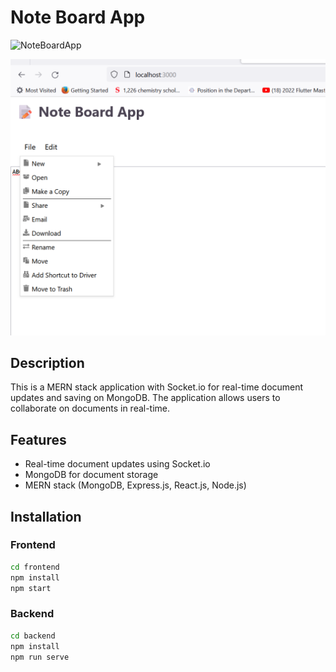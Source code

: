 # Note Board App

![NoteBoardApp](https://github.com/praneethpj/NoteBoardApp/assets/21212214/4e0e9885-e830-499c-b28f-639340aab337)

![Screenshot](https://github.com/praneethpj/NoteBoardApp/blob/master/Frontend/2.png)

## Description

This is a MERN stack application with Socket.io for real-time document updates and saving on MongoDB. The application allows users to collaborate on documents in real-time.

## Features

- Real-time document updates using Socket.io
- MongoDB for document storage
- MERN stack (MongoDB, Express.js, React.js, Node.js)

## Installation

### Frontend

```bash
cd frontend
npm install
npm start
```
### Backend

```bash
cd backend
npm install
npm run serve
```
